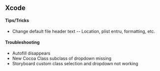 ## Xcode
#### Tips/Tricks
- Change default file header text
-- Location, plist entru, formatting, etc.

#### Troubleshooting
- Autofill disappears
- New Cocoa Class subclass of dropdown missing
- Storyboard custom class selection and dropdown not working

